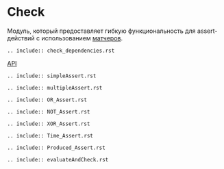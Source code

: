 # Check

Модуль, который предоставляет гибкую функциональность для assert-действий с
использованием [матчеров](http://hamcrest.org/JavaHamcrest/tutorial).

```{eval-rst}
.. include:: check_dependencies.rst
```

[API](https://tinkoff.github.io/neptune/check/index.html)

```{eval-rst}
.. include:: simpleAssert.rst
```

```{eval-rst}
.. include:: multipleAssert.rst
```

```{eval-rst}
.. include:: OR_Assert.rst
```

```{eval-rst}
.. include:: NOT_Assert.rst
```

```{eval-rst}
.. include:: XOR_Assert.rst
```

```{eval-rst}
.. include:: Time_Assert.rst
```

```{eval-rst}
.. include:: Produced_Assert.rst
```

```{eval-rst}
.. include:: evaluateAndCheck.rst
```


